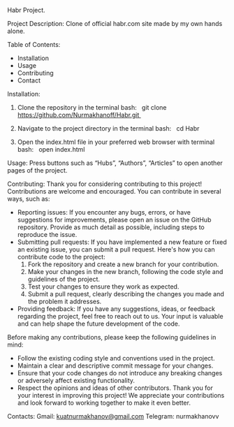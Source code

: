 Habr Project.

Project Description: Clone of official habr.com site made by my own hands alone.

Table of Contents:
* Installation
* Usage
* Contributing
* Contact

Installation:
1. Clone the repository in the terminal bash:
  git clone https://github.com/Nurmakhanoff/Habr.git 
2. Navigate to the project directory in the terminal bash:
  cd Habr

3. Open the index.html file in your preferred web browser with terminal bash:
  open index.html
  
Usage:
Press buttons such as “Hubs”, “Authors”, “Articles” to open another pages of the project. 

Contributing:
Thank you for considering contributing to this project! Contributions are welcome and encouraged. You can contribute in several ways, such as:
* Reporting issues: If you encounter any bugs, errors, or have suggestions for improvements, please open an issue on the GitHub repository. Provide as much detail as possible, including steps to reproduce the issue.
* Submitting pull requests: If you have implemented a new feature or fixed an existing issue, you can submit a pull request. Here's how you can contribute code to the project:
    1. Fork the repository and create a new branch for your contribution.
    2. Make your changes in the new branch, following the code style and guidelines of the project.
    3. Test your changes to ensure they work as expected.
    4. Submit a pull request, clearly describing the changes you made and the problem it addresses.
* Providing feedback: If you have any suggestions, ideas, or feedback regarding the project, feel free to reach out to us. Your input is valuable and can help shape the future development of the code.

Before making any contributions, please keep the following guidelines in mind:
* Follow the existing coding style and conventions used in the project.
* Maintain a clear and descriptive commit message for your changes.
* Ensure that your code changes do not introduce any breaking changes or adversely affect existing functionality.
* Respect the opinions and ideas of other contributors.
Thank you for your interest in improving this project! We appreciate your contributions and look forward to working together to make it even better.


Contacts:
Gmail: kuatnurmakhanov@gmail.com
Telegram: nurmakhanovv



